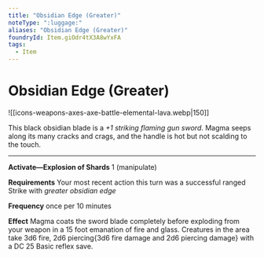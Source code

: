 ```yaml
---
title: "Obsidian Edge (Greater)"
noteType: ":luggage:"
aliases: "Obsidian Edge (Greater)"
foundryId: Item.giOdr4tX3A8wYxFA
tags:
  - Item
---
```


# Obsidian Edge (Greater)
![[icons-weapons-axes-axe-battle-elemental-lava.webp|150]]

This black obsidian blade is a _+1 striking flaming gun sword_. Magma seeps along its many cracks and crags, and the handle is hot but not scalding to the touch.

* * *

**Activate—Explosion of Shards** 1 (manipulate)

**Requirements** Your most recent action this turn was a successful ranged Strike with _greater obsidian edge_

**Frequency** once per 10 minutes

**Effect** Magma coats the sword blade completely before exploding from your weapon in a 15 foot emanation of fire and glass. Creatures in the area take 3d6 fire, 2d6 piercing{3d6 fire damage and 2d6 piercing damage} with a DC 25 Basic reflex save.
